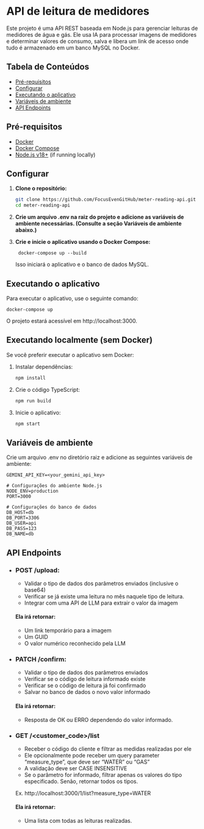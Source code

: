 # API de leitura de medidores

Este projeto é uma API REST baseada em Node.js para gerenciar leituras de medidores de água e gás. Ele usa IA para processar imagens de medidores e determinar valores de consumo, salva e libera um link de acesso onde tudo é armazenado em um banco MySQL no Docker.

## Tabela de Conteúdos

- [Pré-requisitos](#prerequisites)
- [Configurar](#setup)
- [Executando o aplicativo](#running-the-application)
- [Variáveis ​​de ambiente](#environment-variables)
- [API Endpoints](#api-endpoints)

## Pré-requisitos

- [Docker](https://docs.docker.com/get-docker/)
- [Docker Compose](https://docs.docker.com/compose/install/)
- [Node.js v18+](https://nodejs.org/) (if running locally)

## Configurar

1. **Clone o repositório:**

   ```bash
   git clone https://github.com/FocusEvenGitHub/meter-reading-api.git
   cd meter-reading-api
2. **Crie um arquivo .env na raiz do projeto e adicione as variáveis ​​de ambiente necessárias. (Consulte a seção Variáveis ​​de ambiente abaixo.)**

3. **Crie e inicie o aplicativo usando o Docker Compose:**

        docker-compose up --build
    Isso iniciará o aplicativo e o banco de dados MySQL.

## Executando o aplicativo
Para executar o aplicativo, use o seguinte comando:
    
    docker-compose up
O projeto estará acessível em http://localhost:3000.

## Executando localmente (sem Docker)
Se você preferir executar o aplicativo sem Docker:

1. Instalar dependências:
    ```bash
    npm install
2. Crie o código TypeScript:
    ```bash
    npm run build
3. Inicie o aplicativo:
    ```bash
    npm start
## Variáveis ​​de ambiente
Crie um arquivo .env no diretório raiz e adicione as seguintes variáveis ​​de ambiente:
    
    GEMINI_API_KEY=<your_gemini_api_key>

    # Configurações do ambiente Node.js
    NODE_ENV=production
    PORT=3000

    # Configurações do banco de dados
    DB_HOST=db
    DB_PORT=3306
    DB_USER=api
    DB_PASS=123
    DB_NAME=db

## API Endpoints
- ### POST /upload: 
    * Validar o tipo de dados dos parâmetros enviados (inclusive o base64)
    * Verificar se já existe uma leitura no mês naquele tipo de leitura.
    * Integrar com uma API de LLM para extrair o valor da imagem
    
    #### Ela irá retornar:
    * Um link temporário para a imagem
    * Um GUID
    * O valor numérico reconhecido pela LLM


- ### PATCH /confirm:
    - Validar o tipo de dados dos parâmetros enviados
    - Verificar se o código de leitura informado existe
    - Verificar se o código de leitura já foi confirmado
    - Salvar no banco de dados o novo valor informado
    
    #### Ela irá retornar:
    - Resposta de OK ou ERRO dependendo do valor informado.
- ### GET /<customer_code>/list
    - Receber o código do cliente e filtrar as medidas realizadas por ele
    - Ele opcionalmente pode receber um query parameter “measure_type”, que
    deve ser “WATER” ou “GAS”
    - A validação deve ser CASE INSENSITIVE
    - Se o parâmetro for informado, filtrar apenas os valores do tipo
    especificado. Senão, retornar todos os tipos.
    
    Ex. http://localhost:3000/1/list?measure_type=WATER
    #### Ela irá retornar:
    -  Uma lista com todas as leituras realizadas.
